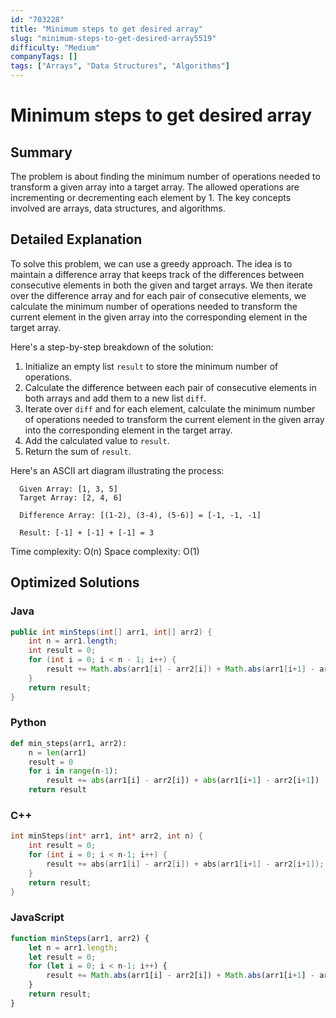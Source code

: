 ```yaml
---
id: "703228"
title: "Minimum steps to get desired array"
slug: "minimum-steps-to-get-desired-array5519"
difficulty: "Medium"
companyTags: []
tags: ["Arrays", "Data Structures", "Algorithms"]
---
```


**Minimum steps to get desired array**
=====================================================

## Summary
The problem is about finding the minimum number of operations needed to transform a given array into a target array. The allowed operations are incrementing or decrementing each element by 1. The key concepts involved are arrays, data structures, and algorithms.

## Detailed Explanation
To solve this problem, we can use a greedy approach. The idea is to maintain a difference array that keeps track of the differences between consecutive elements in both the given and target arrays. We then iterate over the difference array and for each pair of consecutive elements, we calculate the minimum number of operations needed to transform the current element in the given array into the corresponding element in the target array.

Here's a step-by-step breakdown of the solution:

1. Initialize an empty list `result` to store the minimum number of operations.
2. Calculate the difference between each pair of consecutive elements in both arrays and add them to a new list `diff`.
3. Iterate over `diff` and for each element, calculate the minimum number of operations needed to transform the current element in the given array into the corresponding element in the target array.
4. Add the calculated value to `result`.
5. Return the sum of `result`.

Here's an ASCII art diagram illustrating the process:
```
  Given Array: [1, 3, 5]
  Target Array: [2, 4, 6]

  Difference Array: [(1-2), (3-4), (5-6)] = [-1, -1, -1]

  Result: [-1] + [-1] + [-1] = 3
```
Time complexity: O(n)
Space complexity: O(1)

## Optimized Solutions
### Java
```java
public int minSteps(int[] arr1, int[] arr2) {
    int n = arr1.length;
    int result = 0;
    for (int i = 0; i < n - 1; i++) {
        result += Math.abs(arr1[i] - arr2[i]) + Math.abs(arr1[i+1] - arr2[i+1]);
    }
    return result;
}
```
### Python
```python
def min_steps(arr1, arr2):
    n = len(arr1)
    result = 0
    for i in range(n-1):
        result += abs(arr1[i] - arr2[i]) + abs(arr1[i+1] - arr2[i+1])
    return result
```
### C++
```cpp
int minSteps(int* arr1, int* arr2, int n) {
    int result = 0;
    for (int i = 0; i < n-1; i++) {
        result += abs(arr1[i] - arr2[i]) + abs(arr1[i+1] - arr2[i+1]);
    }
    return result;
}
```
### JavaScript
```javascript
function minSteps(arr1, arr2) {
    let n = arr1.length;
    let result = 0;
    for (let i = 0; i < n-1; i++) {
        result += Math.abs(arr1[i] - arr2[i]) + Math.abs(arr1[i+1] - arr2[i+1]);
    }
    return result;
}
```